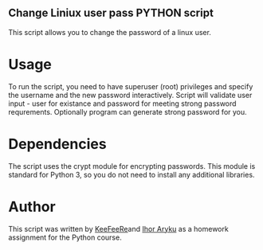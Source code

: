 ## Change Liniux user pass PYTHON script

This script allows you to change the password of a linux user.

# Usage

To run the script, you need to have superuser (root) privileges and specify the username and the new password interactively.
Script will validate user input - user for existance and password for meeting strong password requrements.
Optionally program can generate strong password for you.

# Dependencies

The script uses the crypt module for encrypting passwords. This module is standard for Python 3, so you do not need to install any additional libraries.

# Author

This script was written by [KeeFeeRe](https://github.com/keefeere/)and [Ihor Aryku](https://github.com/ihoraryku)  as a homework assignment for the Python course.
